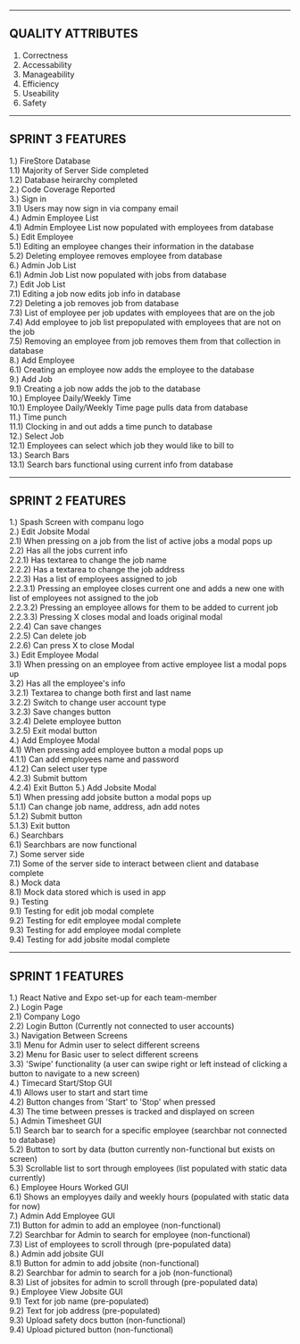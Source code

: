 -----------------------------------------
QUALITY ATTRIBUTES
-----------------------------------------
1. Correctness
2. Accessability 
3. Manageability 
4. Efficiency
5. Useability
6. Safety

------------------------------------------
SPRINT 3 FEATURES
------------------------------------------
1.) FireStore Database <br>
    1.1) Majority of Server Side completed<br>
    1.2) Database heirarchy completed<br>
2.) Code Coverage Reported<br>
3.) Sign in<br>
    3.1) Users may now sign in via company email <br>
4.) Admin Employee List<br>
    4.1) Admin Employee List now populated with employees from database<br>
5.) Edit Employee<br>
    5.1) Editing an employee changes their information in the database<br>
    5.2) Deleting employee removes employee from database<br>
6.) Admin Job List<br>
    6.1) Admin Job List now populated with jobs from database<br>
7.) Edit Job List<br>
    7.1) Editing a job now edits job info in database<br>
    7.2) Deleting a job removes job from database<br>
    7.3) List of employee per job updates with employees that are on the job<br>
    7.4) Add employee to job list prepopulated with employees that are not on the job<br>
    7.5) Removing an employee from job removes them from that collection in database<br>
8.) Add Employee <br>
    6.1) Creating an employee now adds the employee to the database<br>
9.) Add Job<br>
    9.1) Creating a job now adds the job to the database<br>
10.) Employee Daily/Weekly Time<br>
    10.1) Employee Daily/Weekly Time page pulls data from database<br>
11.) Time punch<br>
    11.1) Clocking in and out adds a time punch to database<br>
12.) Select Job<br>
    12.1) Employees can select which job they would like to bill to<br>
13.) Search Bars<br>
    13.1) Search bars functional using current info from database<br>





-----------------------------------------
SPRINT 2 FEATURES
----------------------------------------
1.) Spash Screen with companu logo <br>
2.) Edit Jobsite Modal <br>
    2.1) When pressing on a job from the list of active jobs a modal pops up <br>
    2.2) Has all the jobs current info <br>
        2.2.1) Has textarea to change the job name <br>
        2.2.2) Has a textarea to change the job address <br>
        2.2.3) Has a list of employees assigned to job <br>
            2.2.3.1) Pressing an employee closes current one and adds a new one with list of employees not assigned to the job <br>
            2.2.3.2) Pressing an employee allows for them to be added to current job <br>
            2.2.3.3) Pressing X closes modal and loads original modal <br>
        2.2.4) Can save changes <br>
        2.2.5) Can delete job <br>
        2.2.6) Can press X to close Modal <br>
3.) Edit Employee Modal <br>
    3.1) When pressing on an employee from active employee list a modal pops up <br>
    3.2) Has all the employee's info <br>
        3.2.1) Textarea to change both first and last name <br>
        3.2.2) Switch to change user account type <br>
        3.2.3) Save changes button <br>
        3.2.4) Delete employee button <br>
        3.2.5) Exit modal button <br>
4.) Add Employee Modal <br>
    4.1) When pressing add employee button a modal pops up<br>
        4.1.1) Can add employees name and password<br>
        4.1.2) Can select user type<br>
        4.2.3) Submit buttom <br>
        4.2.4) Exit Button
5.) Add Jobsite Modal <br>
    5.1) When pressing add jobsite button a modal pops up <br>
        5.1.1) Can change job name, address, adn add notes <br>
        5.1.2) Submit button <br>
        5.1.3) Exit button <br>
6.) Searchbars<br>
    6.1) Searchbars are now functional<br>
7.) Some server side<br>
    7.1) Some of the server side to interact between client and database complete<br>
8.) Mock data<br>
    8.1) Mock data stored which is used in app<br>
9.) Testing<br>
    9.1) Testing for edit job modal complete<br>
    9.2) Testing for edit employee modal complete<br>
    9.3) Testing for add employee modal complete<br>
    9.4) Testing for add jobsite modal complete<br>





------------------------------------------
SPRINT 1 FEATURES
------------------------------------------
1.) React Native and Expo set-up for each team-member <br>
2.) Login Page <br>
    2.1) Company Logo <br>
    2.2) Login Button (Currently not connected to user accounts) <br>
3.) Navigation Between Screens <br>
    3.1) Menu for Admin user to select different screens <br>
    3.2) Menu for Basic user to select different screens <br>
    3.3) 'Swipe' functionality (a user can swipe right or left instead of clicking a button to navigate to a new screen) <br>
4.) Timecard Start/Stop GUI <br>
    4.1) Allows user to start and start time <br>
    4.2) Button changes from 'Start' to 'Stop' when pressed <br>
    4.3) The time between presses is tracked and displayed on screen <br>
5.) Admin Timesheet GUI <br>
    5.1) Search bar to search for a specific employee (searchbar not connected to database) <br>
    5.2) Button to sort by data (button currently non-functional but exists on screen) <br>
    5.3) Scrollable list to sort through employees (list populated with static data currently) <br>
6.) Employee Hours Worked GUI <br>
    6.1) Shows an employyes daily and weekly hours (populated with static data for now) <br>
7.) Admin Add Employee GUI <br>
    7.1) Button for admin to add an employee (non-functional) <br>
    7.2) Searchbar for Admin to search for employee (non-functional) <br>
    7.3) List of employees to scroll through (pre-populated data) <br>
8.) Admin add jobsite GUI <br>
    8.1) Button for admin to add jobsite (non-functional) <br>
    8.2) Searchbar for admin to search for a job (non-functional) <br>
    8.3) List of jobsites for admin to scroll through (pre-populated data) <br>
9.) Employee View Jobsite GUI <br>
    9.1) Text for job name (pre-populated) <br>
    9.2) Text for job address (pre-populated) <br>
    9.3) Upload safety docs button (non-functional) <br>
    9.4) Upload pictured button (non-functional) <br>
